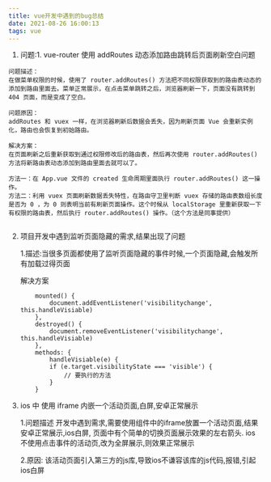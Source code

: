 ```yaml
---
title: vue开发中遇到的bug总结
date: 2021-08-26 16:00:13
tags: vue
---
```


1. 问题:1. vue-router 使用 addRoutes 动态添加路由跳转后页面刷新空白问题

```
问题描述：
在做菜单权限的时候，使用了 router.addRoutes() 方法把不同权限获取到的路由表动态的添加到路由里面去。菜单正常展示，在点击菜单跳转之后，浏览器刷新一下，页面没有跳转到 404 页面，而是变成了空白。

问题原因：
addRoutes 和 vuex 一样，在浏览器刷新后数据会丢失，因为刷新页面 Vue 会重新实例化，路由也会恢复到初始路由。

解决方案：
在页面刷新之后重新获取到通过权限修改后的路由表，然后再次使用 router.addRoutes() 方法将新路由表动态添加到路由里面去就可以了。

方法一：在 App.vue 文件的 created 生命周期里面执行 router.addRoutes() 这一操作。
方法二：利用 vuex 页面刷新数据丢失特性，在路由守卫里判断 vuex 存储的路由表数组长度是否为 0 ，为 0 则表明当前有刷新页面操作。这个时候从 localStorage 里重新获取一下有权限的路由表，然后执行 router.addRoutes() 操作。（这个方法是同事提供）


```

2. 项目开发中遇到监听页面隐藏的需求,结果出现了问题

    1.描述:当很多页面都使用了监听页面隐藏的事件时候,一个页面隐藏,会触发所有加载过得页面

    解决方案

    ```
        mounted() {  
            document.addEventListener('visibilitychange', this.handleVisiable)  
        },  
        destroyed() {  
            document.removeEventListener('visibilitychange', this.handleVisiable)  
        },  
        methods: {  
            handleVisiable(e) {  
            if (e.target.visibilityState === 'visible') {  
                // 要执行的方法
            }  
        }

    ```

3. ios 中 使用 iframe 内嵌一个活动页面,白屏,安卓正常展示

    1.问题描述
        开发中遇到需求,需要使用组件中的iframe放置一个活动页面,结果安卓正常展示,ios白屏,
        页面中有个简单的切换页面展示效果的左右箭头. ios 不使用点击事件的活动页,改为全屏展示,则效果正常展示

    2.原因:
        该活动页面引入第三方的js库,导致ios不谦容该库的js代码,报错,引起ios白屏